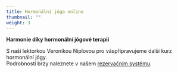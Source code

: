 ```yaml
---
title: Hormonální jóga online
thumbnail: ""
weight: 3
---
```

**Harmonie díky hormonální jógové terapii**

S naší lektorkou Veronikou Niplovou pro váspřipravujeme další  kurz hormonální jógy. \
Podrobnosti brzy naleznete v našem [rezervačním systému](https://vigvam.webooker.eu/Courses?semesterID=10547).